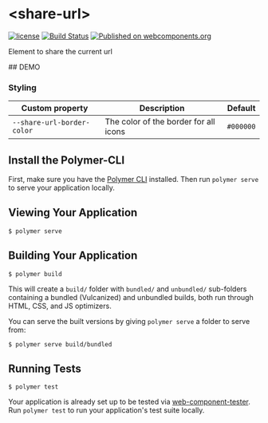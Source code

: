 # \<share-url\>
[![license](https://img.shields.io/github/license/cluttered-components/share-url.svg)](https://raw.githubusercontent.com/cluttered-components/share-url/master/LICENSE)
[![Build Status](https://travis-ci.org/cluttered-components/share-url.svg?branch=master)](https://travis-ci.org/cluttered-components/share-url)
[![Published on webcomponents.org](https://img.shields.io/badge/webcomponents.org-published-blue.svg)](https://beta.webcomponents.org/element/owner/share-url)

Element to share the current url

## DEMO
<!--
```
<custom-element-demo>
  <template>
    <script src="../webcomponentsjs/webcomponents-lite.js"></script>
    <link rel="import" href="share-url.html">
    <share-url selected-networks='["Linkedin", "Facebook", "Twitter", "Google Plus", "Pinterest"]' share-text="SHARE"></share-url>
  </template>
</custom-element-demo>
```
-->

### Styling

Custom property | Description | Default
----------------|-------------|----------
`--share-url-border-color` | The color of the border for all icons | `#000000`


## Install the Polymer-CLI

First, make sure you have the [Polymer CLI](https://www.npmjs.com/package/polymer-cli) installed. Then run `polymer serve` to serve your application locally.

## Viewing Your Application

```
$ polymer serve
```

## Building Your Application

```
$ polymer build
```

This will create a `build/` folder with `bundled/` and `unbundled/` sub-folders
containing a bundled (Vulcanized) and unbundled builds, both run through HTML,
CSS, and JS optimizers.

You can serve the built versions by giving `polymer serve` a folder to serve
from:

```
$ polymer serve build/bundled
```

## Running Tests

```
$ polymer test
```

Your application is already set up to be tested via [web-component-tester](https://github.com/Polymer/web-component-tester). Run `polymer test` to run your application's test suite locally.
